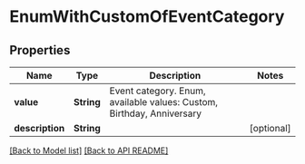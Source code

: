 
# EnumWithCustomOfEventCategory
## Properties
Name | Type | Description | Notes
------------ | ------------- | ------------- | -------------
**value** | **String** | Event category. Enum, available values: Custom, Birthday, Anniversary | 
**description** | **String** |  |  [optional]




[[Back to Model list]](Models.md) [[Back to API README]](README.md)

